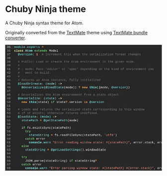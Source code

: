 # Chuby Ninja theme

A Chuby Ninja syntax theme for Atom.

Originally converted from the [TextMate](https://github.com/jturcotte/SublimeChubyNinja) theme using [TextMate bundle converter](https://atom.io/docs/latest/converting-a-text-mate-theme).

![Screenshot](https://github.com/Grunny/atom-chuby-ninja/raw/master/screenshot.png)
